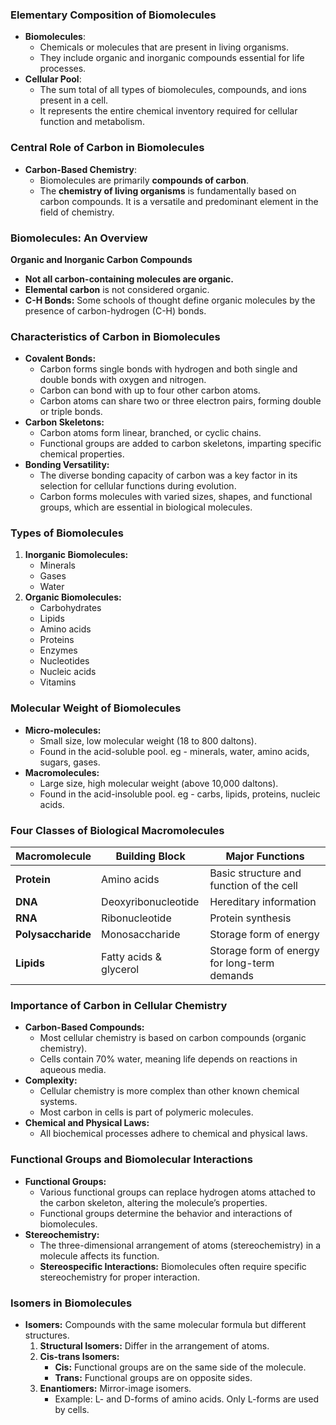 ### Elementary Composition of Biomolecules

- **Biomolecules**:
    - Chemicals or molecules that are present in living organisms.
    - They include organic and inorganic compounds essential for life processes.
- **Cellular Pool**:
    - The sum total of all types of biomolecules, compounds, and ions present in a cell.
    - It represents the entire chemical inventory required for cellular function and metabolism.

### Central Role of Carbon in Biomolecules

- **Carbon-Based Chemistry**:
    - Biomolecules are primarily **compounds of carbon**.
    - The **chemistry of living organisms** is fundamentally based on carbon compounds. It is a versatile and predominant element in the field of chemistry.

### Biomolecules: An Overview

**Organic and Inorganic Carbon Compounds**

- **Not all carbon-containing molecules are organic.**  
- **Elemental carbon** is not considered organic.
- **C-H Bonds:** Some schools of thought define organic molecules by the presence of carbon-hydrogen (C-H) bonds.

### Characteristics of Carbon in Biomolecules

- **Covalent Bonds:**
    - Carbon forms single bonds with hydrogen and both single and double bonds with oxygen and nitrogen.
    - Carbon can bond with up to four other carbon atoms.
    - Carbon atoms can share two or three electron pairs, forming double or triple bonds.
- **Carbon Skeletons:**
    - Carbon atoms form linear, branched, or cyclic chains.
    - Functional groups are added to carbon skeletons, imparting specific chemical properties.
- **Bonding Versatility:**
    - The diverse bonding capacity of carbon was a key factor in its selection for cellular functions during evolution.
    - Carbon forms molecules with varied sizes, shapes, and functional groups, which are essential in biological molecules.

### Types of Biomolecules

1. **Inorganic Biomolecules:**
    - Minerals
    - Gases
    - Water
2. **Organic Biomolecules:**
    - Carbohydrates
    - Lipids
    - Amino acids
    - Proteins
    - Enzymes
    - Nucleotides
    - Nucleic acids
    - Vitamins

### Molecular Weight of Biomolecules

- **Micro-molecules:**
    - Small size, low molecular weight (18 to 800 daltons).
    - Found in the acid-soluble pool. eg - minerals, water, amino acids, sugars, gases.
- **Macromolecules:**
    - Large size, high molecular weight (above 10,000 daltons).
    - Found in the acid-insoluble pool. eg - carbs, lipids, proteins, nucleic acids.

### Four Classes of Biological Macromolecules

|**Macromolecule**|**Building Block**|**Major Functions**|
|---|---|---|
|**Protein**|Amino acids|Basic structure and function of the cell|
|**DNA**|Deoxyribonucleotide|Hereditary information|
|**RNA**|Ribonucleotide|Protein synthesis|
|**Polysaccharide**|Monosaccharide|Storage form of energy|
|**Lipids**|Fatty acids & glycerol|Storage form of energy for long-term demands|

### Importance of Carbon in Cellular Chemistry

- **Carbon-Based Compounds:**
    - Most cellular chemistry is based on carbon compounds (organic chemistry).
    - Cells contain 70% water, meaning life depends on reactions in aqueous media.
- **Complexity:**
    - Cellular chemistry is more complex than other known chemical systems.
    - Most carbon in cells is part of polymeric molecules.
- **Chemical and Physical Laws:**
    - All biochemical processes adhere to chemical and physical laws.

### Functional Groups and Biomolecular Interactions

- **Functional Groups:**
    - Various functional groups can replace hydrogen atoms attached to the carbon skeleton, altering the molecule’s properties.
    - Functional groups determine the behavior and interactions of biomolecules.
- **Stereochemistry:**
    - The three-dimensional arrangement of atoms (stereochemistry) in a molecule affects its function.
    - **Stereospecific Interactions:** Biomolecules often require specific stereochemistry for proper interaction.

### Isomers in Biomolecules

- **Isomers:** Compounds with the same molecular formula but different structures.
    1. **Structural Isomers:** Differ in the arrangement of atoms.
    2. **Cis-trans Isomers:**
        - **Cis:** Functional groups are on the same side of the molecule.
        - **Trans:** Functional groups are on opposite sides.
    3. **Enantiomers:** Mirror-image isomers.
        - Example: L- and D-forms of amino acids. Only L-forms are used by cells.
